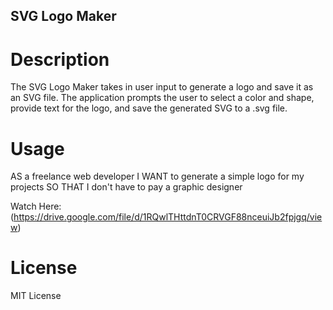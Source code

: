 ## SVG Logo Maker

# Description
The SVG Logo Maker takes in user input to generate a logo and save it as an SVG file. The application prompts the user to select a color and shape, provide text for the logo, and save the generated SVG to a .svg file.

# Usage
AS a freelance web developer
I WANT to generate a simple logo for my projects
SO THAT I don't have to pay a graphic designer

Watch Here:
(https://drive.google.com/file/d/1RQwlTHttdnT0CRVGF88nceuiJb2fpjgq/view)

# License
MIT License